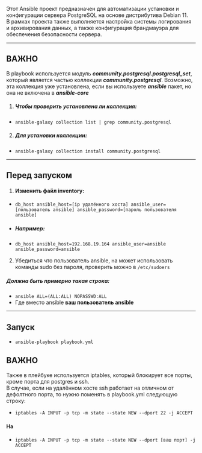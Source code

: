 Этот Ansible проект предназначен для автоматизации установки и конфигурации сервера PostgreSQL на основе дистрибутива Debian 11.  
В рамках проекта также выполняется настройка системы логирования и архивирования данных, а также конфигурация брандмауэра для обеспечения безопасности сервера.

---
## ВАЖНО  
В playbook используется модуль ***community.postgresql.postgresql_set***, который является частью коллекции ***community.postgresql***. Возможно, эта коллекция уже установлена, если вы используете ***ansible*** пакет, но она не включена в ***ansible-core***  
  
1. ##### Чтобы проверить установлена ли коллекция:  
- `ansible-galaxy collection list | grep community.postgresql` 
  
2. ##### Для установки коллекции:  
- `ansible-galaxy collection install community.postgresql`  

---
## Перед запуском  
1. #### Изменить файл **inventory:**  
- `db_host ansible_host=[ip удалённого хоста] ansible_user=[пользователь ansible] ansible_password=[пароль пользователя ansible]`  
  
- ##### Например:  
- `db_host ansible_host=192.168.19.164 ansible_user=ansible ansible_password=ansible`  
  
2. Убедиться что пользователь ansible, на  может использовать команды sudo без пароля, проверить можно в `/etc/sudoers`
##### Должна быть примерно такая строка:  
- `ansible ALL=(ALL:ALL) NOPASSWD:ALL`  
- Где вместо ansible **ваш пользователь ansible**  

---
## Запуск  
- `ansible-playbook playbook.yml`
## ВАЖНО  
Также в плейбуке используется iptables, который блокирует все порты, кроме порта для postgres и ssh.  
В случае, если на удалённом хосте ssh работает на отличном от дефолтного порта, то нужно поменять в playbook.yml следующую строку:  
- `iptables -A INPUT -p tcp -m state --state NEW --dport 22 -j ACCEPT`  
#### На  
- `iptables -A INPUT -p tcp -m state --state NEW --dport [ваш порт] -j ACCEPT`

